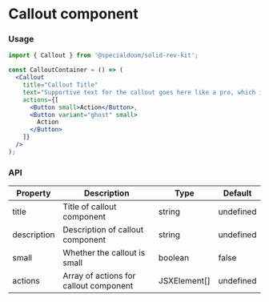 # Callout component

### Usage

```jsx
import { Callout } from '@specialdoom/solid-rev-kit';

const CalloutContainer = () => (
  <Callout
    title="Callout Title"
    text="Supportive text for the callout goes here like a pro, which informs and helps users decide what they should do next."
    actions={[
      <Button small>Action</Button>,
      <Button variant="ghost" small>
        Action
      </Button>
    ]}
  />
);
```

### API

| Property    | Description                            | Type         | Default   |
| ----------- | -------------------------------------- | ------------ | --------- |
| title       | Title of callout component             | string       | undefined |
| description | Description of callout component       | string       | undefined |
| small       | Whether the callout is small           | boolean      | false     |
| actions     | Array of actions for callout component | JSXElement[] | undefined |
